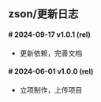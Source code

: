 ## zson/更新日志

#### \# 2024-09-17 v1.0.1 (rel)
+ 更新依赖，完善文档

#### \# 2024-06-01 v1.0.0 (rel)
+ 立项制作，上传项目
